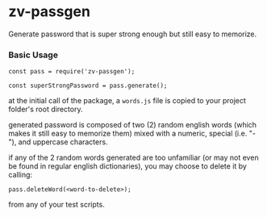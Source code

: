 # zv-passgen
Generate password that is super strong enough but still easy to memorize.

### Basic Usage
```
const pass = require('zv-passgen');

const superStrongPassword = pass.generate();
```
at the initial call of the package, a `words.js` file is copied to your project folder's root directory.

generated password is composed of two (2) random english words (which makes it still easy to memorize them) mixed with a numeric, special (i.e. "-"), and uppercase characters.

if any of the 2 random words generated are too unfamiliar (or may not even be found in regular english dictionaries), you may choose to delete it by calling:
```
pass.deleteWord(<word-to-delete>);
```
from any of your test scripts.